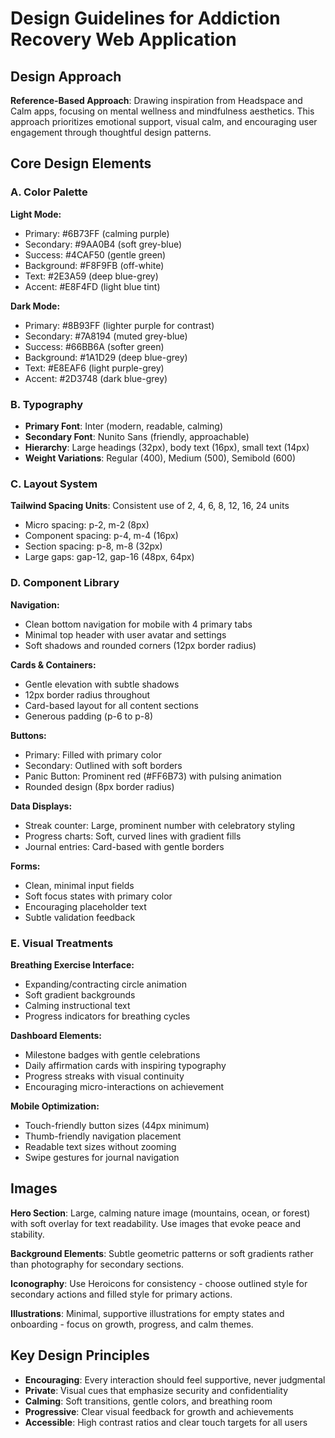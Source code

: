 # Design Guidelines for Addiction Recovery Web Application

## Design Approach
**Reference-Based Approach**: Drawing inspiration from Headspace and Calm apps, focusing on mental wellness and mindfulness aesthetics. This approach prioritizes emotional support, visual calm, and encouraging user engagement through thoughtful design patterns.

## Core Design Elements

### A. Color Palette
**Light Mode:**
- Primary: #6B73FF (calming purple)
- Secondary: #9AA0B4 (soft grey-blue)
- Success: #4CAF50 (gentle green)
- Background: #F8F9FB (off-white)
- Text: #2E3A59 (deep blue-grey)
- Accent: #E8F4FD (light blue tint)

**Dark Mode:**
- Primary: #8B93FF (lighter purple for contrast)
- Secondary: #7A8194 (muted grey-blue)
- Success: #66BB6A (softer green)
- Background: #1A1D29 (deep blue-grey)
- Text: #E8EAF6 (light purple-grey)
- Accent: #2D3748 (dark blue-grey)

### B. Typography
- **Primary Font**: Inter (modern, readable, calming)
- **Secondary Font**: Nunito Sans (friendly, approachable)
- **Hierarchy**: Large headings (32px), body text (16px), small text (14px)
- **Weight Variations**: Regular (400), Medium (500), Semibold (600)

### C. Layout System
**Tailwind Spacing Units**: Consistent use of 2, 4, 6, 8, 12, 16, 24 units
- Micro spacing: p-2, m-2 (8px)
- Component spacing: p-4, m-4 (16px)
- Section spacing: p-8, m-8 (32px)
- Large gaps: gap-12, gap-16 (48px, 64px)

### D. Component Library

**Navigation:**
- Clean bottom navigation for mobile with 4 primary tabs
- Minimal top header with user avatar and settings
- Soft shadows and rounded corners (12px border radius)

**Cards & Containers:**
- Gentle elevation with subtle shadows
- 12px border radius throughout
- Card-based layout for all content sections
- Generous padding (p-6 to p-8)

**Buttons:**
- Primary: Filled with primary color
- Secondary: Outlined with soft borders
- Panic Button: Prominent red (#FF6B73) with pulsing animation
- Rounded design (8px border radius)

**Data Displays:**
- Streak counter: Large, prominent number with celebratory styling
- Progress charts: Soft, curved lines with gradient fills
- Journal entries: Card-based with gentle borders

**Forms:**
- Clean, minimal input fields
- Soft focus states with primary color
- Encouraging placeholder text
- Subtle validation feedback

### E. Visual Treatments

**Breathing Exercise Interface:**
- Expanding/contracting circle animation
- Soft gradient backgrounds
- Calming instructional text
- Progress indicators for breathing cycles

**Dashboard Elements:**
- Milestone badges with gentle celebrations
- Daily affirmation cards with inspiring typography
- Progress streaks with visual continuity
- Encouraging micro-interactions on achievement

**Mobile Optimization:**
- Touch-friendly button sizes (44px minimum)
- Thumb-friendly navigation placement
- Readable text sizes without zooming
- Swipe gestures for journal navigation

## Images
**Hero Section**: Large, calming nature image (mountains, ocean, or forest) with soft overlay for text readability. Use images that evoke peace and stability.

**Background Elements**: Subtle geometric patterns or soft gradients rather than photography for secondary sections.

**Iconography**: Use Heroicons for consistency - choose outlined style for secondary actions and filled style for primary actions.

**Illustrations**: Minimal, supportive illustrations for empty states and onboarding - focus on growth, progress, and calm themes.

## Key Design Principles
- **Encouraging**: Every interaction should feel supportive, never judgmental
- **Private**: Visual cues that emphasize security and confidentiality
- **Calming**: Soft transitions, gentle colors, and breathing room
- **Progressive**: Clear visual feedback for growth and achievements
- **Accessible**: High contrast ratios and clear touch targets for all users